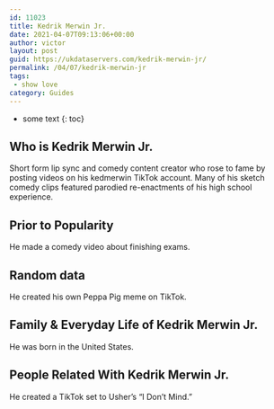 ```yaml
---
id: 11023
title: Kedrik Merwin Jr.
date: 2021-04-07T09:13:06+00:00
author: victor
layout: post
guid: https://ukdataservers.com/kedrik-merwin-jr/
permalink: /04/07/kedrik-merwin-jr
tags:
 - show love
category: Guides
---
```


* some text
{: toc}


## Who is Kedrik Merwin Jr.



Short form lip sync and comedy content creator who rose to fame by posting videos on his kedmerwin TikTok account. Many of his sketch comedy clips featured parodied re-enactments of his high school experience.

                
                
                
## Prior to Popularity



He made a comedy video about finishing exams.

                
                
                
## Random data



He created his own Peppa Pig meme on TikTok.

                
                
                
## Family & Everyday Life of Kedrik Merwin Jr.



He was born in the United States.

                
                
                
## People Related With Kedrik Merwin Jr.



He created a TikTok set to Usher&#8217;s &#8220;I Don&#8217;t Mind.&#8221; 

                
              
            
          
          
          